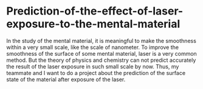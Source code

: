 # Prediction-of-the-effect-of-laser-exposure-to-the-mental-material
In the study of the mental material, it is meaningful to make the smoothness within a very small scale, like the scale of nanometer. To improve the smoothness of the surface of some mental material, laser is a very common method. But the theory of physics and chemistry can not predict accurately the result of the laser exposure in such small scale by now. Thus, my teammate and I want to do a project about the prediction of the surface state of the material after exposure of the laser.
